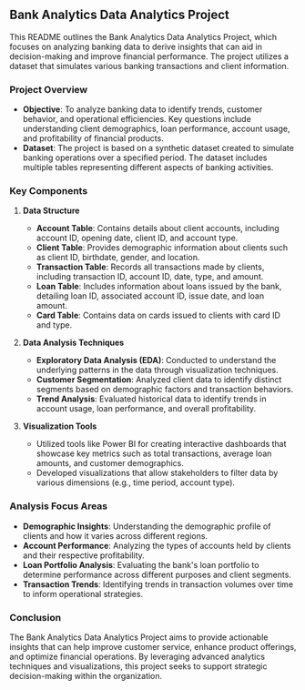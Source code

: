 ## Bank Analytics Data Analytics Project

This README outlines the Bank Analytics Data Analytics Project, which focuses on analyzing banking data to derive insights that can aid in decision-making and improve financial performance. The project utilizes a dataset that simulates various banking transactions and client information.

### Project Overview

- **Objective**: To analyze banking data to identify trends, customer behavior, and operational efficiencies. Key questions include understanding client demographics, loan performance, account usage, and profitability of financial products.
- **Dataset**: The project is based on a synthetic dataset created to simulate banking operations over a specified period. The dataset includes multiple tables representing different aspects of banking activities.

### Key Components

1. **Data Structure**
   - **Account Table**: Contains details about client accounts, including account ID, opening date, client ID, and account type.
   - **Client Table**: Provides demographic information about clients such as client ID, birthdate, gender, and location.
   - **Transaction Table**: Records all transactions made by clients, including transaction ID, account ID, date, type, and amount.
   - **Loan Table**: Includes information about loans issued by the bank, detailing loan ID, associated account ID, issue date, and loan amount.
   - **Card Table**: Contains data on cards issued to clients with card ID and type.

2. **Data Analysis Techniques**
   - **Exploratory Data Analysis (EDA)**: Conducted to understand the underlying patterns in the data through visualization techniques.
   - **Customer Segmentation**: Analyzed client data to identify distinct segments based on demographic factors and transaction behaviors.
   - **Trend Analysis**: Evaluated historical data to identify trends in account usage, loan performance, and overall profitability.

3. **Visualization Tools**
   - Utilized tools like Power BI for creating interactive dashboards that showcase key metrics such as total transactions, average loan amounts, and customer demographics.
   - Developed visualizations that allow stakeholders to filter data by various dimensions (e.g., time period, account type).

### Analysis Focus Areas

- **Demographic Insights**: Understanding the demographic profile of clients and how it varies across different regions.
- **Account Performance**: Analyzing the types of accounts held by clients and their respective profitability.
- **Loan Portfolio Analysis**: Evaluating the bank's loan portfolio to determine performance across different purposes and client segments.
- **Transaction Trends**: Identifying trends in transaction volumes over time to inform operational strategies.

### Conclusion

The Bank Analytics Data Analytics Project aims to provide actionable insights that can help improve customer service, enhance product offerings, and optimize financial operations. By leveraging advanced analytics techniques and visualizations, this project seeks to support strategic decision-making within the organization.

